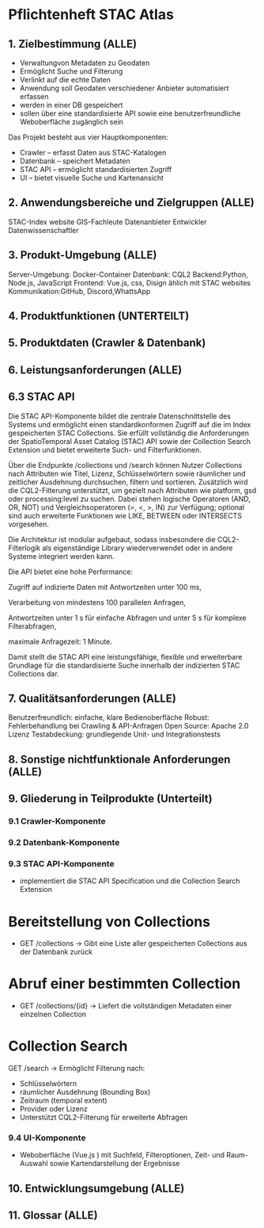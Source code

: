 # Pflichtenheft STAC Atlas

## 1. Zielbestimmung (ALLE)
- Verwaltungvon Metadaten zu Geodaten
- Ermöglicht Suche und Filterung
- Verlinkt auf die echte Daten
- Anwendung soll Geodaten verschiedener Anbieter automatisiert erfassen
- werden in einer DB gespeichert 
- sollen über eine standardisierte API sowie eine benutzerfreundliche Weboberfläche zugänglich sein

Das Projekt besteht aus vier Hauptkomponenten:

- Crawler – erfasst Daten aus STAC-Katalogen
- Datenbank – speichert Metadaten
- STAC API – ermöglicht standardisierten Zugriff
- UI – bietet visuelle Suche und Kartenansicht

## 2. Anwendungsbereiche und Zielgruppen (ALLE)
STAC-Index website
GIS-Fachleute
Datenanbieter
Entwickler
Datenwissenschaftler

## 3. Produkt-Umgebung (ALLE)
Server-Umgebung: Docker-Container
Datenbank:  CQL2
Backend:Python, Node.js, JavaScript
Frontend: Vue.js, css, Disign ählich mit STAC websites
Kommunikation:GitHub, Discord,WhattsApp

## 4. Produktfunktionen (UNTERTEILT)


## 5. Produktdaten (Crawler & Datenbank)


## 6. Leistungsanforderungen (ALLE)

## 6.3 STAC API
Die STAC API-Komponente bildet die zentrale Datenschnittstelle des Systems und ermöglicht einen standardkonformen Zugriff auf die im Index gespeicherten STAC Collections. Sie erfüllt vollständig die Anforderungen der SpatioTemporal Asset Catalog (STAC) API sowie der Collection Search Extension und bietet erweiterte Such- und Filterfunktionen.

Über die Endpunkte /collections und /search können Nutzer Collections nach Attributen wie Titel, Lizenz, Schlüsselwörtern sowie räumlicher und zeitlicher Ausdehnung durchsuchen, filtern und sortieren. Zusätzlich wird die CQL2-Filterung unterstützt, um gezielt nach Attributen wie platform, gsd oder processing:level zu suchen. Dabei stehen logische Operatoren (AND, OR, NOT) und Vergleichsoperatoren (=, <, >, IN) zur Verfügung; optional sind auch erweiterte Funktionen wie LIKE, BETWEEN oder INTERSECTS vorgesehen.

Die Architektur ist modular aufgebaut, sodass insbesondere die CQL2-Filterlogik als eigenständige Library wiederverwendet oder in andere Systeme integriert werden kann.

Die API bietet eine hohe Performance:

Zugriff auf indizierte Daten mit Antwortzeiten unter 100 ms,

Verarbeitung von mindestens 100 parallelen Anfragen,

Antwortzeiten unter 1 s für einfache Abfragen und unter 5 s für komplexe Filterabfragen,

maximale Anfragezeit: 1 Minute.

Damit stellt die STAC API eine leistungsfähige, flexible und erweiterbare Grundlage für die standardisierte Suche innerhalb der indizierten STAC Collections dar.
## 7. Qualitätsanforderungen (ALLE)
Benutzerfreundlich: einfache, klare Bedienoberfläche
Robust: Fehlerbehandlung bei Crawling & API-Anfragen
Open Source: Apache 2.0 Lizenz
Testabdeckung: grundlegende Unit- und Integrationstests
## 8. Sonstige nichtfunktionale Anforderungen (ALLE)


## 9. Gliederung in Teilprodukte (Unterteilt)
### 9.1 Crawler-Komponente

### 9.2 Datenbank-Komponente

### 9.3 STAC API-Komponente
- implementiert die STAC API Specification und die Collection Search Extension

# Bereitstellung von Collections
- GET /collections -> Gibt eine Liste aller gespeicherten Collections aus der    Datenbank zurück

# Abruf einer bestimmten Collection
- GET /collections/{id} -> Liefert die vollständigen Metadaten einer einzelnen Collection

# Collection Search
GET /search -> Ermöglicht Filterung nach:

- Schlüsselwörtern
- räumlicher Ausdehnung (Bounding Box)
- Zeitraum (temporal extent)
- Provider oder Lizenz
- Unterstützt CQL2-Filterung für erweiterte Abfragen

### 9.4 UI-Komponente
- Weboberfläche (Vue.js ) mit Suchfeld, Filteroptionen, Zeit- und Raum-Auswahl sowie Kartendarstellung der Ergebnisse

## 10. Entwicklungsumgebung (ALLE)


## 11. Glossar (ALLE)
